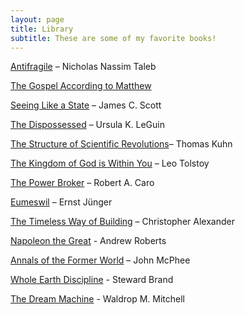 ```yaml
---
layout: page
title: Library
subtitle: These are some of my favorite books!
---
```


[Antifragile](https://www.amazon.com/Antifragile-Things-That-Disorder-Incerto/dp/0812979680) – Nicholas Nassim Taleb

[The Gospel According to Matthew](https://www.amazon.com/Douay-Rheims-Bible-Black-Genuine-Leather/dp/1935302035/ref=pd_lpo_sbs_14_t_0?_encoding=UTF8&psc=1&refRID=K96APW5RECNCB3D4AVHR)

[Seeing Like a State](https://www.amazon.com/Seeing-like-State-Certain-Condition/dp/0300078153) – James C. Scott

[The Dispossessed](https://www.amazon.com/Dispossessed-Hainish-Cycle-Ursula-Guin/dp/0061054887) – Ursula K. LeGuin

[The Structure of Scientific Revolutions](https://www.amazon.com/Structure-Scientific-Revolutions-Thomas-Kuhn/dp/0226458083)– Thomas Kuhn

[The Kingdom of God is Within You](https://www.amazon.com/Kingdom-God-within-You/dp/0803294042) – Leo Tolstoy

[The Power Broker](https://www.amazon.com/Power-Broker-Robert-Moses-Fall/dp/0394720245) – Robert A. Caro

[Eumeswil](https://www.amazon.com/Eumeswil-Ernst-J%C3%BCnger/dp/0914386522) – Ernst Jünger

[The Timeless Way of Building](https://www.amazon.com/Timeless-Way-Building-Christopher-Alexander/dp/0195024028) – Christopher Alexander

[Napoleon the Great](https://www.amazon.com/Napoleon-Great-Andrew-Roberts/dp/0141032014) - Andrew Roberts

[Annals of the Former World](https://www.amazon.com/Annals-Former-World-John-McPhee/dp/0374518734) – John McPhee

[Whole Earth Discipline](https://www.amazon.com/Whole-Earth-Discipline-Transgenic-Geoengineering/dp/0143118285) - Steward Brand

[The Dream Machine](https://www.amazon.com/Dream-Machine-M-Mitchell-Waldrop/dp/1732265119/ref=pd_lpo_sbs_14_t_0?_encoding=UTF8&psc=1&refRID=HM7DAGQ5VHY03SHGTSQ0) - Waldrop M. Mitchell
